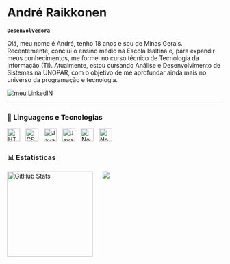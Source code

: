 #  André Raikkonen

**`Desenvolvedora`**

Olá, meu nome é André, tenho 18 anos e sou de Minas Gerais. Recentemente, concluí o ensino médio na Escola Isaltina e, para expandir meus conhecimentos, me formei no curso técnico de Tecnologia da Informação (TI). Atualmente, estou cursando Análise e Desenvolvimento de Sistemas na UNOPAR, com o objetivo de me aprofundar ainda mais no universo da programação e tecnologia.

<p align="left">
    <a href="https://www.linkedin.com/in/andré-raikkonen-517630346/">
        <img 
            alt="meu LinkedIN" 
            title="Total de estrelas LinkedIN" 
            src="https://img.shields.io/badge/LinkedIn-0077B5?style=for-the-badge&logo=linkedin&logoColor=white"
        />
    </a>
    
</p>

---

### 🤖 Linguagens e Tecnologias

<img 
    align="left" 
    alt="HTML"
    title="HTML" 
    width="30px" 
    style="padding-right: 10px;" 
    src="https://cdn.jsdelivr.net/gh/devicons/devicon@latest/icons/html5/html5-original.svg" 
/>
<img 
    align="left" 
    alt="CSS" 
    title="CSS"
    width="30px" 
    style="padding-right: 10px;" 
    src="https://cdn.jsdelivr.net/gh/devicons/devicon@latest/icons/css3/css3-original.svg" 
/>
<img 
    align="left" 
    alt="JavaScript" 
    title="JavaScript"
    width="30px" 
    style="padding-right: 10px;" 
    src="https://cdn.jsdelivr.net/gh/devicons/devicon@latest/icons/javascript/javascript-original.svg" 
/>
<img 
    align="left" 
    alt="JavaScript" 
    title="JavaScript"
    width="30px" 
    style="padding-right: 10px;" 
    src="https://cdn.jsdelivr.net/gh/devicons/devicon@latest/icons/linux/linux-original.svg" 
/>
<img 
    align="left" 
    alt="Node" 
    title="node"
    width="30px" 
    style="padding-right: 10px;" 
    src="https://cdn.jsdelivr.net/gh/devicons/devicon@latest/icons/nodejs/nodejs-original-wordmark.svg" 
/>

<img 
    align="left" 
    alt="Node" 
    title="node"
    width="30px" 
    style="padding-right: 10px;" 
    src="https://cdn.jsdelivr.net/gh/devicons/devicon@latest/icons/java/java-original.svg" 
/>

<br/>
<br/>

### 📊 Estatísticas
 
<p>
  <img 
    align="left" 
    alt="GitHub Stats" 
    height="200" 
    style="padding-right: 20px;" 
    src="https://github-readme-stats.vercel.app/api?username=RaikkonenDev&show_icons=true&theme=tokyonight&include_all_commits=true&locale=pt-br" 
     <div>
   <a href="https://github.com/Gurupreet">
  <img align="center" src="https://github-readme-stats.vercel.app/api/top-langs/?username=RaikkonenDev&theme=dracula&hide_langs_below=1" />
</a>
</div>
  
 






</a>


  

</p>
